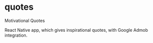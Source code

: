 # quotes
Motivational Quotes

React Native app, which gives inspirational quotes, with Google Admob integration.
